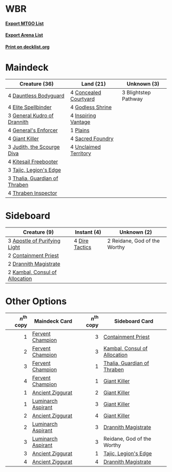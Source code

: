 # WBR

#### [Export MTGO List](../collection/WBR/WBR.txt)
#### [Export Arena List](../collection/WBR/WBR_arena.txt)
#### [Print on decklist.org](http://decklist.org/?deckmain=3%09Blightstep%20Pathway%0A4%09Concealed%20Courtyard%0A4%09Dauntless%20Bodyguard%0A4%09Elite%20Spellbinder%0A3%09General%20Kudro%20of%20Drannith%0A4%09General's%20Enforcer%0A4%09Giant%20Killer%0A4%09Godless%20Shrine%0A4%09Inspiring%20Vantage%0A3%09Judith,%20the%20Scourge%20Diva%0A4%09Kitesail%20Freebooter%0A1%09Plains%0A4%09Sacred%20Foundry%0A3%09Tajic,%20Legion's%20Edge%0A3%09Thalia,%20Guardian%20of%20Thraben%0A4%09Thraben%20Inspector%0A4%09Unclaimed%20Territory&deckside=3%09Apostle%20of%20Purifying%20Light%0A2%09Containment%20Priest%0A4%09Dire%20Tactics%0A2%09Drannith%20Magistrate%0A2%09Kambal,%20Consul%20of%20Allocation%0A2%09Reidane,%20God%20of%20the%20Worthy)
# Maindeck

|                                             Creature (36)                                              |                                           Land (21)                                            |    Unknown (3)     |
|--------------------------------------------------------------------------------------------------------|------------------------------------------------------------------------------------------------|--------------------|
|4 [Dauntless Bodyguard](http://gatherer.wizards.com/Pages/Card/Details.aspx?multiverseid=442902)        |4 [Concealed Courtyard](http://gatherer.wizards.com/Pages/Card/Details.aspx?multiverseid=417818)|3 Blightstep Pathway|
|4 [Elite Spellbinder](http://gatherer.wizards.com/Pages/Card/Details.aspx?multiverseid=513494)          |4 [Godless Shrine](http://gatherer.wizards.com/Pages/Card/Details.aspx?multiverseid=405099)     |                    |
|3 [General Kudro of Drannith](http://gatherer.wizards.com/Pages/Card/Details.aspx?multiverseid=479707)  |4 [Inspiring Vantage](http://gatherer.wizards.com/Pages/Card/Details.aspx?multiverseid=417819)  |                    |
|4 [General's Enforcer](http://gatherer.wizards.com/Pages/Card/Details.aspx?multiverseid=479708)         |1 [Plains](http://gatherer.wizards.com/Pages/Card/Details.aspx?multiverseid=439856)             |                    |
|4 [Giant Killer](http://gatherer.wizards.com/Pages/Card/Details.aspx?multiverseid=472976)               |4 [Sacred Foundry](http://gatherer.wizards.com/Pages/Card/Details.aspx?multiverseid=405106)     |                    |
|3 [Judith, the Scourge Diva](http://gatherer.wizards.com/Pages/Card/Details.aspx?multiverseid=457329)   |4 [Unclaimed Territory](http://gatherer.wizards.com/Pages/Card/Details.aspx?multiverseid=435419)|                    |
|4 [Kitesail Freebooter](http://gatherer.wizards.com/Pages/Card/Details.aspx?multiverseid=435264)        |                                                                                                |                    |
|3 [Tajic, Legion's Edge](http://gatherer.wizards.com/Pages/Card/Details.aspx?multiverseid=452954)       |                                                                                                |                    |
|3 [Thalia, Guardian of Thraben](http://gatherer.wizards.com/Pages/Card/Details.aspx?multiverseid=442025)|                                                                                                |                    |
|4 [Thraben Inspector](http://gatherer.wizards.com/Pages/Card/Details.aspx?multiverseid=409784)          |                                                                                                |                    |


# Sideboard

|                                              Creature (9)                                               |                                       Instant (4)                                       |        Unknown (2)         |
|---------------------------------------------------------------------------------------------------------|-----------------------------------------------------------------------------------------|----------------------------|
|3 [Apostle of Purifying Light](http://gatherer.wizards.com/Pages/Card/Details.aspx?multiverseid=466760)  |4 [Dire Tactics](http://gatherer.wizards.com/Pages/Card/Details.aspx?multiverseid=479703)|2 Reidane, God of the Worthy|
|2 [Containment Priest](http://gatherer.wizards.com/Pages/Card/Details.aspx?multiverseid=389470)          |                                                                                         |                            |
|2 [Drannith Magistrate](http://gatherer.wizards.com/Pages/Card/Details.aspx?multiverseid=479531)         |                                                                                         |                            |
|2 [Kambal, Consul of Allocation](http://gatherer.wizards.com/Pages/Card/Details.aspx?multiverseid=417756)|                                                                                         |                            |


# Other Options

|*n*<sup>th</sup> copy|                                        Maindeck Card                                        |*n*<sup>th</sup> copy|                                            Sideboard Card                                             |
|--------------------:|---------------------------------------------------------------------------------------------|--------------------:|-------------------------------------------------------------------------------------------------------|
|                    1|[Fervent Champion](http://gatherer.wizards.com/Pages/Card/Details.aspx?multiverseid=473086)  |                    3|[Containment Priest](http://gatherer.wizards.com/Pages/Card/Details.aspx?multiverseid=389470)          |
|                    2|[Fervent Champion](http://gatherer.wizards.com/Pages/Card/Details.aspx?multiverseid=473086)  |                    3|[Kambal, Consul of Allocation](http://gatherer.wizards.com/Pages/Card/Details.aspx?multiverseid=417756)|
|                    3|[Fervent Champion](http://gatherer.wizards.com/Pages/Card/Details.aspx?multiverseid=473086)  |                    1|[Thalia, Guardian of Thraben](http://gatherer.wizards.com/Pages/Card/Details.aspx?multiverseid=442025) |
|                    4|[Fervent Champion](http://gatherer.wizards.com/Pages/Card/Details.aspx?multiverseid=473086)  |                    1|[Giant Killer](http://gatherer.wizards.com/Pages/Card/Details.aspx?multiverseid=472976)                |
|                    1|[Ancient Ziggurat](http://gatherer.wizards.com/Pages/Card/Details.aspx?multiverseid=189271)  |                    2|[Giant Killer](http://gatherer.wizards.com/Pages/Card/Details.aspx?multiverseid=472976)                |
|                    1|[Luminarch Aspirant](http://gatherer.wizards.com/Pages/Card/Details.aspx?multiverseid=491647)|                    3|[Giant Killer](http://gatherer.wizards.com/Pages/Card/Details.aspx?multiverseid=472976)                |
|                    2|[Ancient Ziggurat](http://gatherer.wizards.com/Pages/Card/Details.aspx?multiverseid=189271)  |                    4|[Giant Killer](http://gatherer.wizards.com/Pages/Card/Details.aspx?multiverseid=472976)                |
|                    2|[Luminarch Aspirant](http://gatherer.wizards.com/Pages/Card/Details.aspx?multiverseid=491647)|                    3|[Drannith Magistrate](http://gatherer.wizards.com/Pages/Card/Details.aspx?multiverseid=479531)         |
|                    3|[Luminarch Aspirant](http://gatherer.wizards.com/Pages/Card/Details.aspx?multiverseid=491647)|                    3|Reidane, God of the Worthy                                                                             |
|                    3|[Ancient Ziggurat](http://gatherer.wizards.com/Pages/Card/Details.aspx?multiverseid=189271)  |                    1|[Tajic, Legion's Edge](http://gatherer.wizards.com/Pages/Card/Details.aspx?multiverseid=452954)        |
|                    4|[Ancient Ziggurat](http://gatherer.wizards.com/Pages/Card/Details.aspx?multiverseid=189271)  |                    4|[Drannith Magistrate](http://gatherer.wizards.com/Pages/Card/Details.aspx?multiverseid=479531)         |

